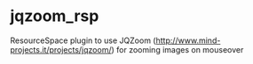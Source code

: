 jqzoom_rsp
==========

ResourceSpace plugin to use JQZoom (http://www.mind-projects.it/projects/jqzoom/) for zooming images on mouseover